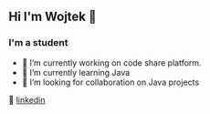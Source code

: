 ## Hi I'm Wojtek :handshake:

### I'm a student

- 🔭 I’m currently working on code share platform. 
- 🌱 I’m currently learning Java
- 👯 I’m looking for collaboration on Java projects

👔 [linkedin][linkedin]

[linkedin]: https://www.linkedin.com/in/wojciech-jacoszek-8b930a209

